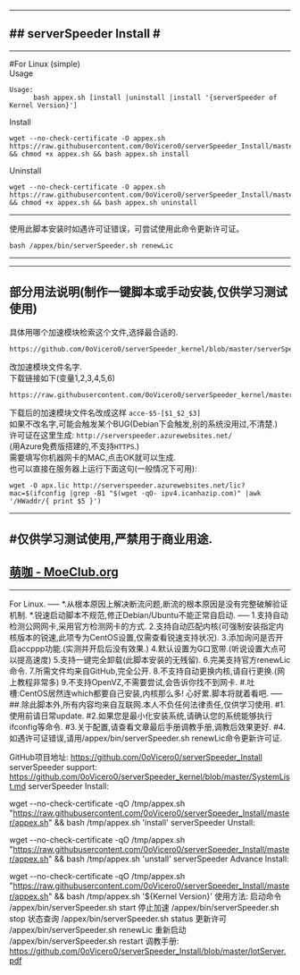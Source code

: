 -----------------------------   
#\#  serverSpeeder Install  \#    
-----------------------------      
----------------------------- 
#For Linux (simple)   
Usage    
```
Usage:     
      bash appex.sh [install |uninstall |install '{serverSpeeder of Kernel Version}']     
```
Install
```
wget --no-check-certificate -O appex.sh https://raw.githubusercontent.com/0oVicero0/serverSpeeder_Install/master/appex.sh && chmod +x appex.sh && bash appex.sh install

```    
Uninstall    
```
wget --no-check-certificate -O appex.sh https://raw.githubusercontent.com/0oVicero0/serverSpeeder_Install/master/appex.sh && chmod +x appex.sh && bash appex.sh uninstall

```  
-----------------------------     
使用此脚本安装时如遇许可证错误，可尝试使用此命令更新许可证。
```    
bash /appex/bin/serverSpeeder.sh renewLic
```

-----------------------------
-----------------------------    
部分用法说明(制作一键脚本或手动安装,仅供学习测试使用)
-----------------------------
具体用哪个加速模块检索这个文件,选择最合适的.         
```
https://github.com/0oVicero0/serverSpeeder_kernel/blob/master/serverSpeeder.txt
```
改加速模块文件名字.       
下载链接如下(变量$1,$2,$3,$4,$5,$6)   
```
https://raw.githubusercontent.com/0oVicero0/serverSpeeder_kernel/master/$1/$2/$3/$4/$5/$6
```
下载后的加速模块文件名改成这样  ```acce-$5-[$1_$2_$3]```            
如果不改名字,可能会触发某个BUG(Debian下会触发,别的系统没用过,不清楚.)           
许可证在这里生成: ```http://serverspeeder.azurewebsites.net/```             
(用Azure免费版搭建的,不支持```HTTPS```.)          
需要填写你机器网卡的MAC,点击OK就可以生成.                 
也可以直接在服务器上运行下面这句(一般情况下可用):      
```
wget -O apx.lic http://serverspeeder.azurewebsites.net/lic?mac=$(ifconfig |grep -B1 "$(wget -qO- ipv4.icanhazip.com)" |awk '/HWaddr/{ print $5 }')

```     
-----------------------------    
#仅供学习测试使用,严禁用于商业用途.
-----------------------------   
[萌咖 - MoeClub.org](https://MoeClub.org)    
-----------------------------      
-----------------------------   
For Linux.
—–
*.从根本原因上解决断流问题,断流的根本原因是没有完整破解验证机制.
*.锐速启动脚本不规范,修正Debian/Ubuntu不能正常自启动.
—–
1.支持自动检测公网网卡,采用官方检测网卡的方式.
2.支持自动匹配内核(可强制安装指定内核版本的锐速,此项专为CentOS设置,仅需查看锐速支持状况).
3.添加询问是否开启accppp功能.(实测并开启后没有效果.)
4.默认设置为G口宽带.(听说设置大点可以提高速度)
5.支持一键完全卸载(此脚本安装的无残留).
6.完美支持官方renewLic命令.
7.所需文件均来自GitHub,完全公开.
8.不支持自动更换内核,请自行更换.(网上教程非常多)
9.不支持OpenVZ,不需要尝试,会告诉你找不到网卡.
#.吐槽:CentOS居然连which都要自己安装,内核那么多!
心好累.脚本将就着看吧.
—–
##.除此脚本外,所有内容均来自互联网.本人不负任何法律责任,仅供学习使用.
#1.使用前请日常update.
#2.如果您是最小化安装系统,请确认您的系统能够执行ifconfig等命令.
#3.关于配置,请查看文章最后手册调教手册,调教后效果更好.
#4.如遇许可证错误,请用/appex/bin/serverSpeeder.sh renewLic命令更新许可证.


GitHub项目地址:
https://github.com/0oVicero0/serverSpeeder_Install
serverSpeeder support:
https://github.com/0oVicero0/serverSpeeder_kernel/blob/master/SystemList.md
serverSpeeder Install:

wget --no-check-certificate -qO /tmp/appex.sh "https://raw.githubusercontent.com/0oVicero0/serverSpeeder_Install/master/appex.sh" && bash /tmp/appex.sh 'install'
serverSpeeder Unstall:

wget --no-check-certificate -qO /tmp/appex.sh "https://raw.githubusercontent.com/0oVicero0/serverSpeeder_Install/master/appex.sh" && bash /tmp/appex.sh 'unstall'
serverSpeeder Advance Install:

wget --no-check-certificate -qO /tmp/appex.sh "https://raw.githubusercontent.com/0oVicero0/serverSpeeder_Install/master/appex.sh" && bash /tmp/appex.sh '${Kernel Version}'
使用方法:
启动命令 /appex/bin/serverSpeeder.sh start
停止加速 /appex/bin/serverSpeeder.sh stop
状态查询 /appex/bin/serverSpeeder.sh status
更新许可 /appex/bin/serverSpeeder.sh renewLic
重新启动 /appex/bin/serverSpeeder.sh restart
调教手册:
https://github.com/0oVicero0/serverSpeeder_Install/blob/master/lotServer.pdf
